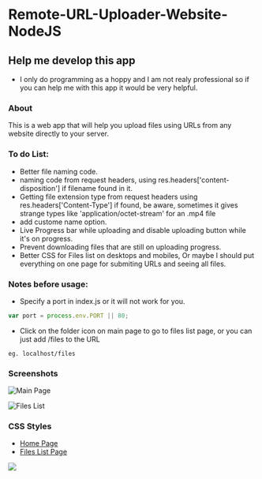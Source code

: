 # Remote-URL-Uploader-Website-NodeJS

## Help me develop this app
- I only do programming as a hoppy and I am not realy professional so if you can help me with this app it would be very helpful.

### About
   This is a web app that will help you upload files using URLs from any website directly to your server.


### To do List:
- Better file naming code.
- naming code from request headers, 
  using res.headers['content-disposition'] if filename found in it.
- Getting file extension type from request headers using res.headers['Content-Type'] if found,
  be aware, sometimes it gives strange types like 'application/octet-stream' for an .mp4 file
- add custome name option.
- Live Progress bar while uploading and disable uploading button while it's on progress.
- Prevent downloading files that are still on uploading progress.
- Better CSS for Files list on desktops and mobiles,
  Or maybe I should put everything on one page for submiting URLs and seeing all files.
  
  
  
### Notes before usage:
- Specify a port in index.js or it will not work for you.
```javascript
var port = process.env.PORT || 80;
```
- Click on the folder icon on main page to go to files list page, or you can just add /files to the URL
```
eg. localhost/files
```

### Screenshots

  ![Main Page](https://user-images.githubusercontent.com/8499322/93342358-eb223a00-f837-11ea-8db9-876ae4e49aa0.jpg)

  ![Files List](https://user-images.githubusercontent.com/8499322/93342381-f2e1de80-f837-11ea-86cc-ec16be0380b3.jpg)


### CSS Styles
- [Home Page](https://codepen.io/marcobiedermann/pen/Fybpf)
- [Files List Page](https://codepen.io/geoffyuen/pen/FCBEg )



![](https://dillinger.io/)
